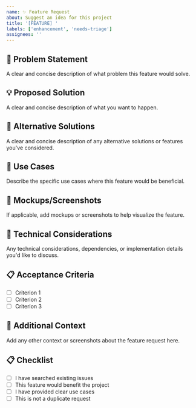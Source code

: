 ```yaml
---
name: ✨ Feature Request
about: Suggest an idea for this project
title: '[FEATURE] '
labels: ['enhancement', 'needs-triage']
assignees: ''
---
```


## 🎯 Problem Statement
A clear and concise description of what problem this feature would solve.

## 💡 Proposed Solution
A clear and concise description of what you want to happen.

## 🔄 Alternative Solutions
A clear and concise description of any alternative solutions or features you've considered.

## 📱 Use Cases
Describe the specific use cases where this feature would be beneficial.

## 🎨 Mockups/Screenshots
If applicable, add mockups or screenshots to help visualize the feature.

## 🔧 Technical Considerations
Any technical considerations, dependencies, or implementation details you'd like to discuss.

## 📋 Acceptance Criteria
- [ ] Criterion 1
- [ ] Criterion 2
- [ ] Criterion 3

## 🚀 Additional Context
Add any other context or screenshots about the feature request here.

## 📋 Checklist
- [ ] I have searched existing issues
- [ ] This feature would benefit the project
- [ ] I have provided clear use cases
- [ ] This is not a duplicate request
